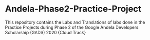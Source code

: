 # Andela-Phase2-Practice-Project
This repository contains the Labs and Translations of labs done in the Practice Projects during Phase 2 of the Google Andela Developers Scholarship (GADS) 2020 {Cloud Track}

